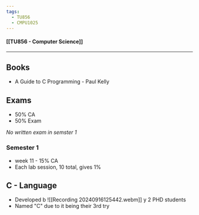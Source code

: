 ```yaml
---
tags:
  - TU856
  - CMPU1025
---
```

#### [[TU856 - Computer Science]]

---

## Books
- A Guide to C Programming - Paul Kelly

## Exams
- 50% CA
- 50% Exam

*No written exam in semster 1*

### Semester 1
- week 11 - 15% CA
- Each lab session, 10 total, gives 1%

## C - Language
- Developed b
![[Recording 20240916125442.webm]]
y 2 PHD students
- Named "C" due to it being their 3rd try

